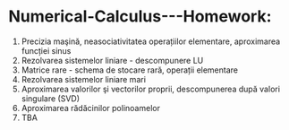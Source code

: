 # Numerical-Calculus---Homework:
  1. Precizia maşină, neasociativitatea operațiilor elementare, aproximarea funcției sinus
  2. Rezolvarea sistemelor liniare - descompunere LU
  3. Matrice rare - schema de stocare rară, operații elementare
  4. Rezolvarea sistemelor liniare mari
  5. Aproximarea valorilor şi vectorilor proprii, descompunerea după valori singulare (SVD)
  6. Aproximarea rădăcinilor  polinoamelor
  7. TBA
